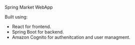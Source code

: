 Spring Market WebApp


Built using:

* React for frontend.
* Spring Boot for backend.
* Amazon Cognito for authenitcation and user managment.
